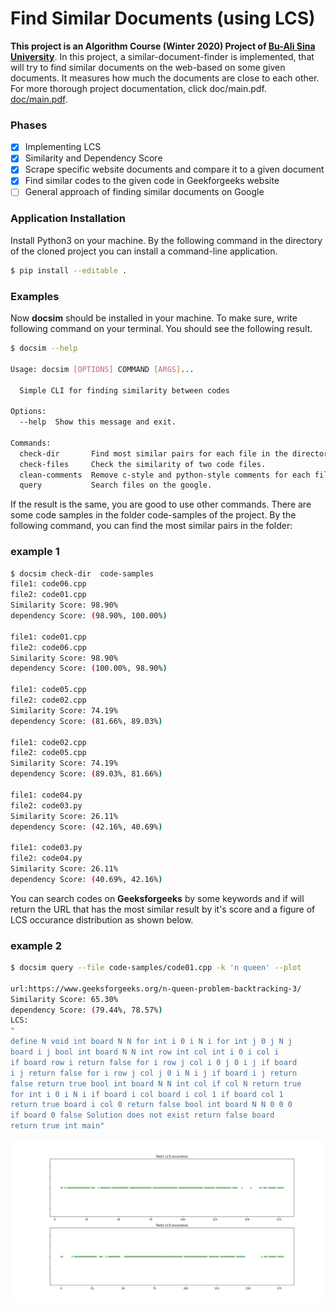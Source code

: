 # Find Similar Documents (using LCS) 
**This project is an Algorithm Course (Winter 2020) Project of [Bu-Ali Sina University](http://basu.ac.ir/en/home)**. In this project, a similar-document-finder is implemented, that will try to find similar documents on the web-based on some given documents. It measures how much the documents are close to each other. For more thorough project documentation, click doc/main.pdf. [doc/main.pdf](doc/main.pdf).
### Phases
- [x] Implementing LCS
- [x] Similarity and Dependency Score
- [x] Scrape specific website documents and compare it to a given document
- [x] Find similar codes to the given code in Geekforgeeks website
- [ ] General approach of finding similar documents on Google
### Application Installation
Install Python3 on your machine.
By the following command in the directory of the cloned project
you can install a command-line application.
``` bash
$ pip install --editable .
```
### Examples
Now **docsim** should be installed in your machine.
To make sure, write following command on your terminal.
You should see the following result.
``` bash
$ docsim --help

Usage: docsim [OPTIONS] COMMAND [ARGS]...

  Simple CLI for finding similarity between codes

Options:
  --help  Show this message and exit.

Commands:
  check-dir       Find most similar pairs for each file in the directory.
  check-files     Check the similarity of two code files.
  clean-comments  Remove c-style and python-style comments for each file in the directory.
  query           Search files on the google.

```
If the result is the same, you are good to use other commands. There are some code samples in the folder code-samples of the project. By the following command, you can find the most similar pairs in the folder:
### example 1
``` bash
$ docsim check-dir  code-samples
file1: code06.cpp
file2: code01.cpp 
Similarity Score: 98.90%
dependency Score: (98.90%, 100.00%)

file1: code01.cpp
file2: code06.cpp 
Similarity Score: 98.90%
dependency Score: (100.00%, 98.90%)

file1: code05.cpp
file2: code02.cpp 
Similarity Score: 74.19%
dependency Score: (81.66%, 89.03%)

file1: code02.cpp
file2: code05.cpp 
Similarity Score: 74.19%
dependency Score: (89.03%, 81.66%)

file1: code04.py
file2: code03.py 
Similarity Score: 26.11%
dependency Score: (42.16%, 40.69%)

file1: code03.py
file2: code04.py 
Similarity Score: 26.11%
dependency Score: (40.69%, 42.16%)

``` 
You can search codes on **Geeksforgeeks** by some keywords and if will return the URL that has the most similar result by it's score and a figure of
LCS occurance distribution as shown below.

### example 2
``` bash
$ docsim query --file code-samples/code01.cpp -k 'n queen' --plot

url:https://www.geeksforgeeks.org/n-queen-problem-backtracking-3/ 
Similarity Score: 65.30%
dependency Score: (79.44%, 78.57%)
LCS:
"
define N void int board N N for int i 0 i N i for int j 0 j N j 
board i j bool int board N N int row int col int i 0 i col i 
if board row i return false for i row j col i 0 j 0 i j if board 
i j return false for i row j col j 0 i N i j if board i j return 
false return true bool int board N N int col if col N return true 
for int i 0 i N i if board i col board i col 1 if board col 1 
return true board i col 0 return false bool int board N N 0 0 0 
if board 0 false Solution does not exist return false board 
return true int main"
```
![LCS occurance distribution](doc/images/docsim_fig.png)

